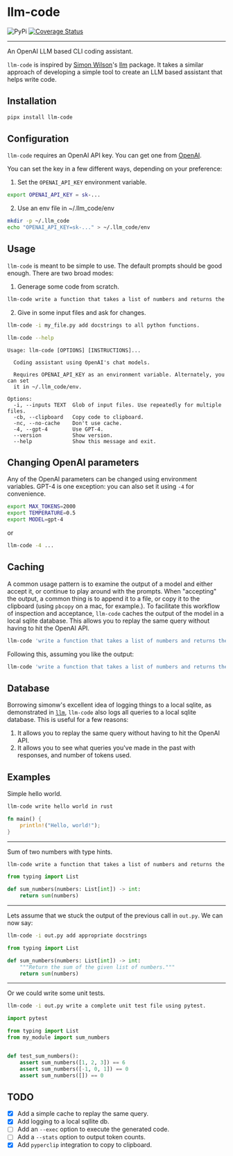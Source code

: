 # llm-code

![PyPi](https://img.shields.io/pypi/v/llm-code?color=green)
[![Coverage Status](https://coveralls.io/repos/github/radoshi/llm-code/badge.svg?branch=main)](https://coveralls.io/github/radoshi/llm-code?branch=main)

---

An OpenAI LLM based CLI coding assistant.

`llm-code` is inspired by
[Simon Wilson](https://simonwillison.net/2023/May/18/cli-tools-for-llms/)'s
[llm](https://github.com/simonw/llm) package. It takes a similar approach of developing
a simple tool to create an LLM based assistant that helps write code.

## Installation

```bash
pipx install llm-code
```

## Configuration

`llm-code` requires an OpenAI API key. You can get one from [OpenAI](https://openai.com/).

You can set the key in a few different ways, depending on your preference:

1. Set the `OPENAI_API_KEY` environment variable.

```bash
export OPENAI_API_KEY = sk-...
```

2. Use an env file in ~/.llm_code/env

```bash
mkdir -p ~/.llm_code
echo "OPENAI_API_KEY=sk-..." > ~/.llm_code/env
```

## Usage

`llm-code` is meant to be simple to use. The default prompts should be good enough. There are two broad modes:

1. Generage some code from scratch.

```bash
llm-code write a function that takes a list of numbers and returns the sum of the numbers in python. Add type hints.
```

2. Give in some input files and ask for changes.

```bash
llm-code -i my_file.py add docstrings to all python functions.
```

```bash
llm-code --help
```

```
Usage: llm-code [OPTIONS] [INSTRUCTIONS]...

  Coding assistant using OpenAI's chat models.

  Requires OPENAI_API_KEY as an environment variable. Alternately, you can set
  it in ~/.llm_code/env.

Options:
  -i, --inputs TEXT  Glob of input files. Use repeatedly for multiple files.
  -cb, --clipboard   Copy code to clipboard.
  -nc, --no-cache    Don't use cache.
  -4, --gpt-4        Use GPT-4.
  --version          Show version.
  --help             Show this message and exit.
```

## Changing OpenAI parameters

Any of the OpenAI parameters can be changed using environment variables. GPT-4 is one exception: you can also set it using `-4` for convenience.

```bash
export MAX_TOKENS=2000
export TEMPERATURE=0.5
export MODEL=gpt-4
```

or

```bash
llm-code -4 ...
```

## Caching

A common usage pattern is to examine the output of a model and either accept it, or continue to play around with the prompts. When "accepting" the output, a common thing is to append it to a file, or copy it to the clipboard (using `pbcopy` on a mac, for example.). To facilitate this workflow of inspection and acceptance, `llm-code` caches the output of the model in a local sqlite database. This allows you to replay the same query without having to hit the OpenAI API.

```bash
llm-code 'write a function that takes a list of numbers and returns the sum of the numbers in python. Add type hints.'
```

Following this, assuming you like the output:

```bash
llm-code 'write a function that takes a list of numbers and returns the sum of the numbers in python. Add type hints.' > sum.py
```

## Database

Borrowing simonw's excellent idea of logging things to a local sqlite, as demonstrated in [`llm`](https://github.com/simonw/llm), `llm-code` also logs all queries to a local sqlite database. This is useful for a few reasons:

1. It allows you to replay the same query without having to hit the OpenAI API.
2. It allows you to see what queries you've made in the past with responses, and number of tokens used.

## Examples

Simple hello world.

```bash
llm-code write hello world in rust
```

```rust
fn main() {
    println!("Hello, world!");
}
```

---

Sum of two numbers with type hints.

```bash
llm-code write a function that takes a list of numbers and returns the sum of the numbers in python. Add type hints.
```

```python
from typing import List

def sum_numbers(numbers: List[int]) -> int:
    return sum(numbers)
```

---

Lets assume that we stuck the output of the previous call in `out.py`. We can now say:

```bash
llm-code -i out.py add appropriate docstrings
```

```python
from typing import List

def sum_numbers(numbers: List[int]) -> int:
    """Return the sum of the given list of numbers."""
    return sum(numbers)
```

---

Or we could write some unit tests.

```bash
llm-code -i out.py write a complete unit test file using pytest.
```

```python
import pytest

from typing import List
from my_module import sum_numbers


def test_sum_numbers():
    assert sum_numbers([1, 2, 3]) == 6
    assert sum_numbers([-1, 0, 1]) == 0
    assert sum_numbers([]) == 0
```

## TODO

- [X] Add a simple cache to replay the same query.
- [X] Add logging to a local sqllite db.
- [ ] Add an `--exec` option to execute the generated code.
- [ ] Add a `--stats` option to output token counts.
- [X] Add `pyperclip` integration to copy to clipboard.